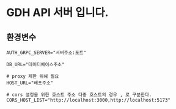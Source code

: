 # GDH API 서버 입니다.

## 환경변수 
```dotenv
AUTH_GRPC_SERVER="서버주소:포트"

DB_URL="데이터베이스주소"

# proxy 제한 위해 필요
HOST_URL="배포주소"

# cors 설정을 위한 호스트 주소 다중 호스트의 경우 , 로 구분한다.
CORS_HOST_LIST="http://localhost:3000,http://localhost:5173"
```